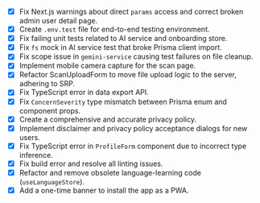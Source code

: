 - [x] Fix Next.js warnings about direct `params` access and correct broken admin user detail page.
- [x] Create `.env.test` file for end-to-end testing environment.
- [x] Fix failing unit tests related to AI service and onboarding store.
- [x] Fix `fs` mock in AI service test that broke Prisma client import.
- [x] Fix scope issue in `gemini-service` causing test failures on file cleanup.
- [x] Implement mobile camera capture for the scan page.
- [x] Refactor ScanUploadForm to move file upload logic to the server, adhering to SRP.
- [x] Fix TypeScript error in data export API.
- [x] Fix `ConcernSeverity` type mismatch between Prisma enum and component props.
- [x] Create a comprehensive and accurate privacy policy.
- [x] Implement disclaimer and privacy policy acceptance dialogs for new users.
- [x] Fix TypeScript error in `ProfileForm` component due to incorrect type inference.
- [x] Fix build error and resolve all linting issues.
- [x] Refactor and remove obsolete language-learning code (`useLanguageStore`).
- [x] Add a one-time banner to install the app as a PWA.